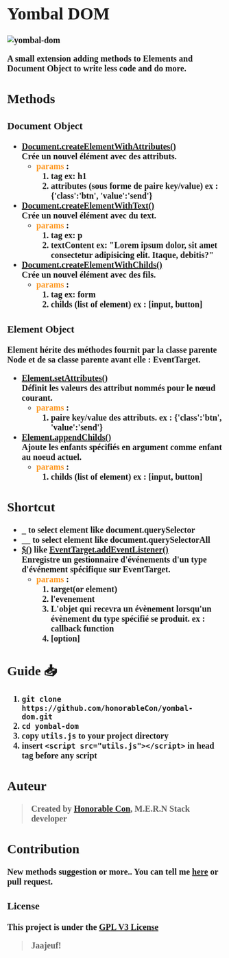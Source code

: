 <span style="font-family: 'jetbrains mono'; font-weight:700; font-size:20px;">

# Yombal DOM

![yombal-dom](https://img.shields.io/badge/Js-Yombal%20Dom-red")

A small extension adding methods to Elements and Document Object to write less code and do more.

## Methods

### Document Object
  - **[Document.createElementWithAttributes()]()**<br>
      Crée un nouvel élément avec des attributs.
      - <span style='color:#FD971F;'>params</span> : <br>
          1. tag ex: h1
          2. attributes (sous forme de paire key/value) ex : {'class':'btn', 'value':'send'}
  - **[Document.createElementWithText()]()**<br>
      Crée un nouvel élément avec du text.
      - <span style='color:#FD971F;'>params</span> : <br>
          1. tag ex: p
          2. textContent ex: "Lorem ipsum dolor, sit amet consectetur adipisicing elit. Itaque, debitis?"
  - **[Document.createElementWithChilds()]()**<br>
      Crée un nouvel élément avec des fils.
      - <span style='color:#FD971F;'>params</span> : <br>
          1. tag ex: form
          2. childs (list of element) ex : [input, button]

  ### Element Object
  Element hérite des méthodes fournit par la classe parente Node et de sa classe parente avant elle : EventTarget.
  - **[Element.setAttributes()]()**<br>
      Définit les valeurs des attribut nommés pour le nœud courant.
      - <span style='color:#FD971F;'>params</span> : <br>
          1. paire key/value des attributs. ex : {'class':'btn', 'value':'send'}
  - **[Element.appendChilds()]()**<br>
      Ajoute les enfants spécifiés en argument comme enfant au noeud actuel.
      - <span style='color:#FD971F;'>params</span> : <br>
          1. childs (list of element) ex : [input, button]

## Shortcut
- _ to select element like document.querySelector
- __ to select element like document.querySelectorAll
- **[$()]()** like **[EventTarget.addEventListener()]()**<br>
    Enregistre un gestionnaire d'événements d'un type d'événement spécifique sur EventTarget.
    - <span style='color:#FD971F;'>params</span> :<br>
        1. target(or element)
        2. l'evenement
        3. L'objet qui recevra un évènement lorsqu'un évènement du type spécifié se produit. ex : callback function
        4. \[option\]

## Guide 📥

1. `git clone https://github.com/honorableCon/yombal-dom.git`
2. `cd yombal-dom`
3. copy `utils.js` to your project directory
4. insert `<script src="utils.js"></script>` in head tag before any script

## Auteur

> Created by **[Honorable Con](https://github.com/honorableCon)**, M.E.R.N Stack developer

## Contribution

New methods suggestion or more.. You can tell me **[here](https://github.com/honorableCon/yombal-dom/issues)** or pull request.


### License

This project is under the **[GPL V3 License](https://github.com/honorableCon/yombal-dom/blob/main/LICENSE.md)**

> **Jaajeuf!** 🙏🏾
